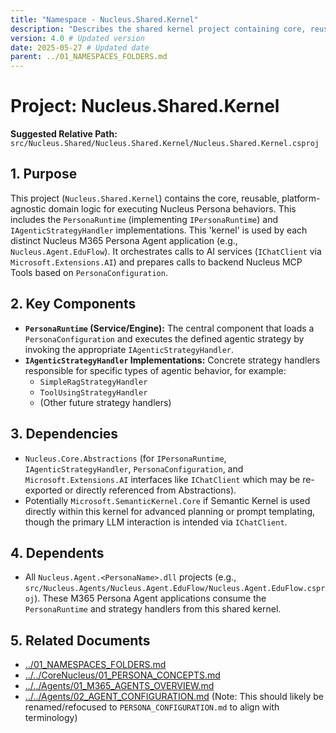 ```yaml
---
title: "Namespace - Nucleus.Shared.Kernel"
description: "Describes the shared kernel project containing core, reusable logic for executing Nucleus Persona behaviors within M365 Persona Agent applications."
version: 4.0 # Updated version
date: 2025-05-27 # Updated date
parent: ../01_NAMESPACES_FOLDERS.md
---
```


# Project: Nucleus.Shared.Kernel

**Suggested Relative Path:** `src/Nucleus.Shared/Nucleus.Shared.Kernel/Nucleus.Shared.Kernel.csproj`

## 1. Purpose

This project (`Nucleus.Shared.Kernel`) contains the core, reusable, platform-agnostic domain logic for executing Nucleus Persona behaviors. This includes the `PersonaRuntime` (implementing `IPersonaRuntime`) and `IAgenticStrategyHandler` implementations. This 'kernel' is used by each distinct Nucleus M365 Persona Agent application (e.g., `Nucleus.Agent.EduFlow`). It orchestrates calls to AI services (`IChatClient` via `Microsoft.Extensions.AI`) and prepares calls to backend Nucleus MCP Tools based on `PersonaConfiguration`.

## 2. Key Components

*   **`PersonaRuntime` (Service/Engine):** The central component that loads a `PersonaConfiguration` and executes the defined agentic strategy by invoking the appropriate `IAgenticStrategyHandler`.
*   **`IAgenticStrategyHandler` Implementations:** Concrete strategy handlers responsible for specific types of agentic behavior, for example:
    *   `SimpleRagStrategyHandler`
    *   `ToolUsingStrategyHandler`
    *   (Other future strategy handlers)

## 3. Dependencies

*   `Nucleus.Core.Abstractions` (for `IPersonaRuntime`, `IAgenticStrategyHandler`, `PersonaConfiguration`, and `Microsoft.Extensions.AI` interfaces like `IChatClient` which may be re-exported or directly referenced from Abstractions).
*   Potentially `Microsoft.SemanticKernel.Core` if Semantic Kernel is used directly within this kernel for advanced planning or prompt templating, though the primary LLM interaction is intended via `IChatClient`.

## 4. Dependents

*   All `Nucleus.Agent.<PersonaName>.dll` projects (e.g., `src/Nucleus.Agents/Nucleus.Agent.EduFlow/Nucleus.Agent.EduFlow.csproj`). These M365 Persona Agent applications consume the `PersonaRuntime` and strategy handlers from this shared kernel.

## 5. Related Documents

*   [../01_NAMESPACES_FOLDERS.md](../01_NAMESPACES_FOLDERS.md)
*   [../../CoreNucleus/01_PERSONA_CONCEPTS.md](../../CoreNucleus/01_PERSONA_CONCEPTS.md)
*   [../../Agents/01_M365_AGENTS_OVERVIEW.md](../../Agents/01_M365_AGENTS_OVERVIEW.md)
*   [../../Agents/02_AGENT_CONFIGURATION.md](../../Agents/02_AGENT_CONFIGURATION.md) (Note: This should likely be renamed/refocused to `PERSONA_CONFIGURATION.md` to align with terminology)
